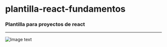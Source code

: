 # plantilla-react-fundamentos

### Plantilla para proyectos de react

---
![Image text](https://raw.githubusercontent.com/Byrontosh/plantilla-react-fundamentos/main/src/assets/logo-intro.png)
